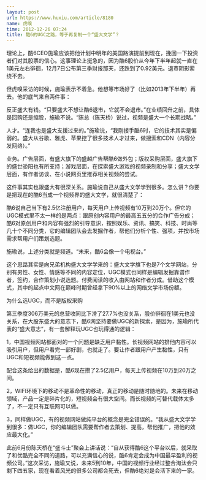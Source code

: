 ```yaml
---
layout: post
url: https://www.huxiu.com/article/8180
name: 虎嗅
time: 2012-12-26 07:24
title: 酷6的UGC之路，等于再复制一个“盛大文学”？
---
```

理论上，酷6CEO施瑜应该把他计划中明年的美国路演提前到现在，挽回一下投资者们对其股票的信心。这事理论上挺急的，因为酷6股价从今年下半年起就一直在1美元左右徘徊，12月7日公布第三季财报那天，还跌到了0.92美元。退市阴影萦绕不去。

但虎嗅采访的时候，施瑜表示不着急。他想等市场好了（比如2013年下半年）再去。他的底气来自两件事：

反正盛大有钱。“只要盛大不想让酷6退市，它就不会退市。”在业绩回升之前，具体是回购还是缩股，施瑜不说。“陈总（陈天桥）说过，视频是盛大一个长期战略。”

人才。“连我也是盛大支援过来的。”施瑜说，“我刚接手酷6时，它的技术其实是偏弱的。盛大从谷歌、雅虎、苹果挖了很多技术人才过来，做搜索和CDN（内容分发网络）。”

业务。广告层面，有盛大旗下的盛越广告帮酷6做外包；版权采购层面，盛大旗下的盛世骄阳也有所支持；游戏层面，在探索盛大游戏的视频录制和分享；盛大文学层面，有作者访谈、在小说网页里推荐相关视频的尝试。

这件事其实也跟盛大有很深关系。施瑜说自己从盛大文学学到很多。怎么讲？你要是把现在的酷6当成一个视频界的盛大文学，就很清楚了：

酷6说自己当下有2.5亿注册用户，每天用户上传视频有10万到20万个。但它的UGC模式里不太一样的是两点：跟原创内容用户的最高五五分的合作广告分成；酷6对原创用户和内容有强烈的引导意识，按照娱乐、资讯、搞笑、科技、时尚等几十个不同分类，它的编辑团队会去发掘作者，帮他们分析个性、强项，并按市场需求帮用户们策划选题。

施瑜说，上述分类就是频道。“未来，酷6会像一个电视台。”

这个思路其实是向兄弟机构盛大文学学来的：盛大文学旗下也是7个文学网站，分别有男性、女性、情感等不同的内容定位，UGC模式也同样是编辑发掘靠谱作者，签约，合作策划小说选题。付费阅读的收入由网站和作者分成。借助这个模式，其中的起点中文网在巅峰时期曾经拿下90%以上的网络文学市场份额。

为什么选UGC，而不是版权采购

第三季度306万美元的总营收同比下滑了27.7%也没关系，股价徘徊在1美元也没关系，在大股东盛大的意志下，酷6网坚持要做UGC的新探索，是因为，施瑜所代表的“盛大意志”，有一套解释玩UGC也玩得通的逻辑：

1，中国视频网站都面对的一个问题是缺乏用户黏性。长视频网站的排他内容可以吸引用户，但用户看完一部好剧，也就走了。要让作者跟用户产生黏性，只有UGC和短视频能做到这一点。

配合这条给出的数据是，酷6现在攒了2.5亿用户，每天上传视频在10万到20万之间。

2，WIFI环境下的移动不是革命性的移动，真正的移动是随时随地的。未来在移动领域，产品一定是碎片化的，短视频会有很大空间。而长视频的可替代载体太多了，不一定只有互联网可以做。

3，同样做UGC，有的视频网站做纯平台的概念是完全错误的。“我从盛大文学学到很多：做UGC，你的编辑团队需要帮作者去策划、提高，帮他推广，把他的效应最大化。”

此前6月份陈天桥在“盛斗士”聚会上讲话说：“自从获得酷6这个平台以后，就采取了和优酷完全不同的道路，可以充满信心的说，酷6肯定会成为中国最早盈利的视频公司。”这次采访，施瑜又说，未来5到10年，中国的视频行业经过整合淘汰会只剩下四五家，现在看着风光的很多公司都会死去，但酷6绝对是会活下来的一家。

